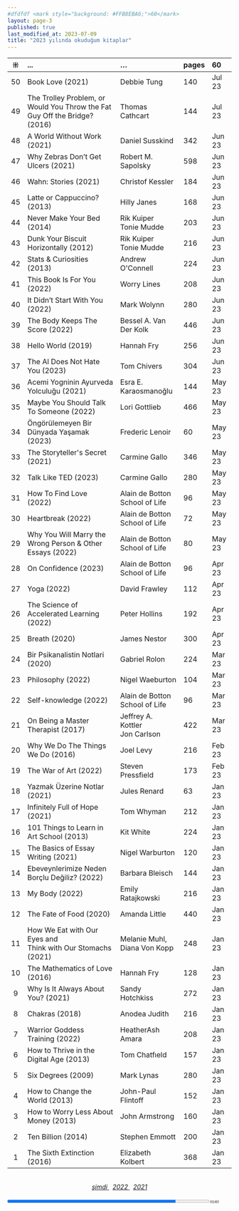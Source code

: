 ```yaml
---
#dfdfdf <mark style="background: #FFB8EBA6;">60</mark> 
layout: page-3
published: true
last_modified_at: 2023-07-09
title: "2023 yılında okuduğum kitaplar"  
---
```


| ⁜ | ... | … | pages | 60 |
|:---:|:---- |:---- |:---- |:---- |
| 50 | Book Love (2021) | Debbie Tung | 140 | Jul 23 |
| 49 | The Trolley Problem, or Would You Throw the Fat Guy Off the Bridge? (2016) | Thomas Cathcart | 144 | Jul 23 |
| 48 | A World Without Work (2021) | Daniel Susskind | 342 | Jun 23 |
| 47 | Why Zebras Don’t Get Ulcers (2021) | Robert M. Sapolsky | 598 | Jun 23 |
| 46 | Wahn: Stories (2021) | Christof Kessler | 184 | Jun 23 |
| 45 | Latte or Cappuccino? (2013) | Hilly Janes | 168 | Jun 23 |
| 44 | Never Make Your Bed (2014) | Rik Kuiper <br /> Tonie Mudde | 203 | Jun 23 |
| 43 | Dunk Your Biscuit Horizontally (2012) | Rik Kuiper <br /> Tonie Mudde | 216 | Jun 23 |
| 42 | Stats & Curiosities (2013) | Andrew O'Connell | 224 | Jun 23 |
| 41 | This Book Is For You (2022) | Worry Lines | 208 | Jun 23 |
| 40 | It Didn’t Start With You (2022) | Mark Wolynn | 280 | Jun 23 |
| 39 | The Body Keeps The Score (2022) | Bessel A. Van Der Kolk | 446 | Jun 23 |
| 38 | Hello World (2019) | Hannah Fry | 256 | Jun 23 |
| 37 | The AI Does Not Hate You (2023) | Tom Chivers | 304 | Jun 23 |
| 36 | Acemi Yogninin Ayurveda Yolculuğu (2021) | Esra E. Karaosmanoğlu | 144 | May 23 |
| 35 | Maybe You Should Talk To Someone (2022) | Lori Gottlieb | 466 | May 23 |
| 34 | Öngörülemeyen Bir Dünyada Yaşamak (2023) | Frederic Lenoir | 60 | May 23 |
| 33 | The Storyteller's Secret (2021) | Carmine Gallo | 346 | May 23 |
| 32 | Talk Like TED (2023) | Carmine Gallo | 280 | May 23 |
| 31 | How To Find Love (2022) | Alain de Botton <br /> School of Life | 96 | May 23 |
| 30 | Heartbreak (2022) | Alain de Botton <br /> School of Life | 72 | May 23 |
| 29 | Why You Will Marry the Wrong Person & Other Essays (2022) | Alain de Botton <br /> School of Life | 80 | May 23 |
| 28 | On Confidence (2023) | Alain de Botton <br /> School of Life | 96 | Apr 23 |
| 27 | Yoga (2022) | David Frawley | 112 | Apr 23 |
| 26 | The Science of Accelerated Learning (2022) | Peter Hollins | 192 | Apr 23 |
| 25 | Breath (2020) | James Nestor | 300 | Apr 23 |
| 24 | Bir Psikanalistin Notlari (2020) | Gabriel Rolon | 224 | Mar 23 |
| 23 | Philosophy (2022) | Nigel Waeburton | 104 | Mar 23 |
| 22 | Self-knowledge (2022) | Alain de Botton <br /> School of Life | 96 | Mar 23 |
| 21 | On Being a Master Therapist (2017) | Jeffrey A. Kottler <br /> Jon Carlson | 422 | Mar 23 | 
| 20 | Why We Do The Things We Do (2016) | Joel Levy | 216 | Feb 23 |
| 19 | The War of Art (2022) | Steven Pressfield | 173 | Feb 23 |
| 18 | Yazmak Üzerine Notlar (2021) | Jules Renard | 63 | Jan 23 |
| 17 | Infinitely Full of Hope (2021) | Tom Whyman | 212 | Jan 23 |
| 16 | 101 Things to Learn in Art School (2013) | Kit White | 224 | Jan 23 |
| 15 | The Basics of Essay Writing (2021) | Nigel Warburton | 120 | Jan 23 |
| 14 | Ebeveynlerimize Neden Borçlu Değiliz? (2022) | Barbara Bleisch | 144 | Jan 23 |
| 13 | My Body (2022) | Emily Ratajkowski | 216 | Jan 23 |
| 12 | The Fate of Food (2020) | Amanda Little | 440 | Jan 23 |
| 11 | How We Eat with Our Eyes and <br /> Think with Our Stomachs (2021) | Melanie Muhl, <br /> Diana Von Kopp | 248 | Jan 23 |
| 10 | The Mathematics of Love (2016) | Hannah Fry | 128 | Jan 23 |
| 9 | Why Is It Always About You? (2021) | Sandy Hotchkiss | 272 | Jan 23 |
| 8 | Chakras (2018) | Anodea Judith | 216 | Jan 23 |
| 7 | Warrior Goddess Training (2022) | HeatherAsh Amara | 208 | Jan 23 |
| 6 | How to Thrive in the Digital Age (2013) | Tom Chatfıeld | 157 | Jan 23 |
| 5 | Six Degrees (2009) | Mark Lynas | 280 | Jan 23 |
| 4 | How to Change the World (2013) | John-Paul Flintoff | 152 | Jan 23 |
| 3 | How to Worry Less About Money (2013) | John Armstrong | 160 | Jan 23 |
| 2 | Ten Billion (2014) | Stephen Emmott | 200 | Jan 23 |
| 1 | The Sixth Extinction (2016) | Elizabeth Kolbert | 368 | Jan 23 |
  
  <br>
<center>
<span class="link1" style="font-style: italic;"><a href="/now" title='şimdi'>şimdi </a></span> &nbsp;
<span class="link1" style="font-style: italic;"><a href="/2022" title='2022'>2022 </a></span> &nbsp; <span class="link1" style="font-style: italic;"><a href="/2021" title='2021'>2021 </a></span>
</center>

  <br>
<div><progress title="50/60" value="50" max="60" style="width: 90%;"></progress><span style="font-size: 50%; width: 5%; font-style: italic;" title="reading challenge 2023"> 50/60</span></div>
<div style="clear: both"></div>
